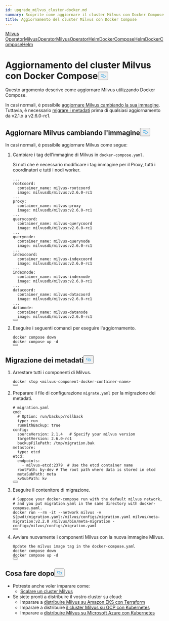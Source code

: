 ```yaml
---
id: upgrade_milvus_cluster-docker.md
summary: Scoprite come aggiornare il cluster Milvus con Docker Compose.
title: Aggiornamento del cluster Milvus con Docker Compose
---
```

<div class="tab-wrapper"><a href="/docs/it/v2.6.x/upgrade_milvus_standalone-operator.md" class=''>Milvus OperatorMilvus</a><a href="/docs/it/v2.6.x/upgrade_milvus_cluster-operator.md" class=''>OperatorMilvus</a><a href="/docs/it/v2.6.x/configure-helm.md" class=''>OperatorHelmDocker</a><a href="/docs/it/v2.6.x/upgrade_milvus_standalone-helm.md" class=''>ComposeHelmDocker</a><a href="/docs/it/v2.6.x/upgrade_milvus_cluster-helm.md" class=''>ComposeHelm</a></div>
<h1 id="Upgrade-Milvus-Cluster-with-Docker-Compose" class="common-anchor-header">Aggiornamento del cluster Milvus con Docker Compose<button data-href="#Upgrade-Milvus-Cluster-with-Docker-Compose" class="anchor-icon" translate="no">
      <svg translate="no"
        aria-hidden="true"
        focusable="false"
        height="20"
        version="1.1"
        viewBox="0 0 16 16"
        width="16"
      >
        <path
          fill="#0092E4"
          fill-rule="evenodd"
          d="M4 9h1v1H4c-1.5 0-3-1.69-3-3.5S2.55 3 4 3h4c1.45 0 3 1.69 3 3.5 0 1.41-.91 2.72-2 3.25V8.59c.58-.45 1-1.27 1-2.09C10 5.22 8.98 4 8 4H4c-.98 0-2 1.22-2 2.5S3 9 4 9zm9-3h-1v1h1c1 0 2 1.22 2 2.5S13.98 12 13 12H9c-.98 0-2-1.22-2-2.5 0-.83.42-1.64 1-2.09V6.25c-1.09.53-2 1.84-2 3.25C6 11.31 7.55 13 9 13h4c1.45 0 3-1.69 3-3.5S14.5 6 13 6z"
        ></path>
      </svg>
    </button></h1><p>Questo argomento descrive come aggiornare Milvus utilizzando Docker Compose.</p>
<p>In casi normali, è possibile <a href="#Upgrade-Milvus-by-changing-its-image">aggiornare Milvus cambiando la sua immagine</a>. Tuttavia, è necessario <a href="#Migrate-the-metadata">migrare i metadati</a> prima di qualsiasi aggiornamento da v2.1.x a v2.6.0-rc1.</p>
<h2 id="Upgrade-Milvus-by-changing-its-image" class="common-anchor-header">Aggiornare Milvus cambiando l'immagine<button data-href="#Upgrade-Milvus-by-changing-its-image" class="anchor-icon" translate="no">
      <svg translate="no"
        aria-hidden="true"
        focusable="false"
        height="20"
        version="1.1"
        viewBox="0 0 16 16"
        width="16"
      >
        <path
          fill="#0092E4"
          fill-rule="evenodd"
          d="M4 9h1v1H4c-1.5 0-3-1.69-3-3.5S2.55 3 4 3h4c1.45 0 3 1.69 3 3.5 0 1.41-.91 2.72-2 3.25V8.59c.58-.45 1-1.27 1-2.09C10 5.22 8.98 4 8 4H4c-.98 0-2 1.22-2 2.5S3 9 4 9zm9-3h-1v1h1c1 0 2 1.22 2 2.5S13.98 12 13 12H9c-.98 0-2-1.22-2-2.5 0-.83.42-1.64 1-2.09V6.25c-1.09.53-2 1.84-2 3.25C6 11.31 7.55 13 9 13h4c1.45 0 3-1.69 3-3.5S14.5 6 13 6z"
        ></path>
      </svg>
    </button></h2><p>In casi normali, è possibile aggiornare Milvus come segue:</p>
<ol>
<li><p>Cambiare i tag dell'immagine di Milvus in <code translate="no">docker-compose.yaml</code>.</p>
<p>Si noti che è necessario modificare i tag immagine per il Proxy, tutti i coordinatori e tutti i nodi worker.</p>
<pre><code translate="no" class="language-yaml"><span class="hljs-string">...</span>
<span class="hljs-attr">rootcoord:</span>
  <span class="hljs-attr">container_name:</span> <span class="hljs-string">milvus-rootcoord</span>
  <span class="hljs-attr">image:</span> <span class="hljs-string">milvusdb/milvus:v2.6.0-rc1</span>
<span class="hljs-string">...</span>
<span class="hljs-attr">proxy:</span>
  <span class="hljs-attr">container_name:</span> <span class="hljs-string">milvus-proxy</span>
  <span class="hljs-attr">image:</span> <span class="hljs-string">milvusdb/milvus:v2.6.0-rc1</span>
<span class="hljs-string">...</span>
<span class="hljs-attr">querycoord:</span>
  <span class="hljs-attr">container_name:</span> <span class="hljs-string">milvus-querycoord</span>
  <span class="hljs-attr">image:</span> <span class="hljs-string">milvusdb/milvus:v2.6.0-rc1</span>  
<span class="hljs-string">...</span>
<span class="hljs-attr">querynode:</span>
  <span class="hljs-attr">container_name:</span> <span class="hljs-string">milvus-querynode</span>
  <span class="hljs-attr">image:</span> <span class="hljs-string">milvusdb/milvus:v2.6.0-rc1</span>
<span class="hljs-string">...</span>
<span class="hljs-attr">indexcoord:</span>
  <span class="hljs-attr">container_name:</span> <span class="hljs-string">milvus-indexcoord</span>
  <span class="hljs-attr">image:</span> <span class="hljs-string">milvusdb/milvus:v2.6.0-rc1</span>
<span class="hljs-string">...</span>
<span class="hljs-attr">indexnode:</span>
  <span class="hljs-attr">container_name:</span> <span class="hljs-string">milvus-indexnode</span>
  <span class="hljs-attr">image:</span> <span class="hljs-string">milvusdb/milvus:v2.6.0-rc1</span> 
<span class="hljs-string">...</span>
<span class="hljs-attr">datacoord:</span>
  <span class="hljs-attr">container_name:</span> <span class="hljs-string">milvus-datacoord</span>
  <span class="hljs-attr">image:</span> <span class="hljs-string">milvusdb/milvus:v2.6.0-rc1</span>   
<span class="hljs-string">...</span>
<span class="hljs-attr">datanode:</span>
  <span class="hljs-attr">container_name:</span> <span class="hljs-string">milvus-datanode</span>
  <span class="hljs-attr">image:</span> <span class="hljs-string">milvusdb/milvus:v2.6.0-rc1</span>
<button class="copy-code-btn"></button></code></pre></li>
<li><p>Eseguire i seguenti comandi per eseguire l'aggiornamento.</p>
<pre><code translate="no" class="language-shell">docker compose down
docker compose up -d
<button class="copy-code-btn"></button></code></pre></li>
</ol>
<h2 id="Migrate-the-metadata" class="common-anchor-header">Migrazione dei metadati<button data-href="#Migrate-the-metadata" class="anchor-icon" translate="no">
      <svg translate="no"
        aria-hidden="true"
        focusable="false"
        height="20"
        version="1.1"
        viewBox="0 0 16 16"
        width="16"
      >
        <path
          fill="#0092E4"
          fill-rule="evenodd"
          d="M4 9h1v1H4c-1.5 0-3-1.69-3-3.5S2.55 3 4 3h4c1.45 0 3 1.69 3 3.5 0 1.41-.91 2.72-2 3.25V8.59c.58-.45 1-1.27 1-2.09C10 5.22 8.98 4 8 4H4c-.98 0-2 1.22-2 2.5S3 9 4 9zm9-3h-1v1h1c1 0 2 1.22 2 2.5S13.98 12 13 12H9c-.98 0-2-1.22-2-2.5 0-.83.42-1.64 1-2.09V6.25c-1.09.53-2 1.84-2 3.25C6 11.31 7.55 13 9 13h4c1.45 0 3-1.69 3-3.5S14.5 6 13 6z"
        ></path>
      </svg>
    </button></h2><ol>
<li><p>Arrestare tutti i componenti di Milvus.</p>
<pre><code translate="no">docker stop <span class="hljs-tag">&lt;<span class="hljs-name">milvus-component-docker-container-name</span>&gt;</span>
<button class="copy-code-btn"></button></code></pre></li>
<li><p>Preparare il file di configurazione <code translate="no">migrate.yaml</code> per la migrazione dei metadati.</p>
<pre><code translate="no" class="language-yaml"><span class="hljs-comment"># migration.yaml</span>
<span class="hljs-attr">cmd:</span>
  <span class="hljs-comment"># Option: run/backup/rollback</span>
  <span class="hljs-attr">type:</span> <span class="hljs-string">run</span>
  <span class="hljs-attr">runWithBackup:</span> <span class="hljs-literal">true</span>
<span class="hljs-attr">config:</span>
  <span class="hljs-attr">sourceVersion:</span> <span class="hljs-number">2.1</span><span class="hljs-number">.4</span>   <span class="hljs-comment"># Specify your milvus version</span>
  <span class="hljs-attr">targetVersion:</span> <span class="hljs-number">2.6</span><span class="hljs-number">.0</span><span class="hljs-string">-rc1</span>
  <span class="hljs-attr">backupFilePath:</span> <span class="hljs-string">/tmp/migration.bak</span>
<span class="hljs-attr">metastore:</span>
  <span class="hljs-attr">type:</span> <span class="hljs-string">etcd</span>
<span class="hljs-attr">etcd:</span>
  <span class="hljs-attr">endpoints:</span>
    <span class="hljs-bullet">-</span> <span class="hljs-string">milvus-etcd:2379</span>  <span class="hljs-comment"># Use the etcd container name</span>
  <span class="hljs-attr">rootPath:</span> <span class="hljs-string">by-dev</span> <span class="hljs-comment"># The root path where data is stored in etcd</span>
  <span class="hljs-attr">metaSubPath:</span> <span class="hljs-string">meta</span>
  <span class="hljs-attr">kvSubPath:</span> <span class="hljs-string">kv</span>
<button class="copy-code-btn"></button></code></pre></li>
<li><p>Eseguire il contenitore di migrazione.</p>
<pre><code translate="no"><span class="hljs-comment"># Suppose your docker-compose run with the default milvus network,</span>
<span class="hljs-comment"># and you put migration.yaml in the same directory with docker-compose.yaml.</span>
docker run --<span class="hljs-built_in">rm</span> -it --network milvus -v $(<span class="hljs-built_in">pwd</span>)/migration.yaml:/milvus/configs/migration.yaml milvus/meta-migration:v2.2.0 /milvus/bin/meta-migration -config=/milvus/configs/migration.yaml
<button class="copy-code-btn"></button></code></pre></li>
<li><p>Avviare nuovamente i componenti Milvus con la nuova immagine Milvus.</p>
<pre><code translate="no">Update the milvus <span class="hljs-selector-tag">image</span> tag in the docker-compose<span class="hljs-selector-class">.yaml</span>
docker compose down
docker compose up -d
<button class="copy-code-btn"></button></code></pre></li>
</ol>
<h2 id="Whats-next" class="common-anchor-header">Cosa fare dopo<button data-href="#Whats-next" class="anchor-icon" translate="no">
      <svg translate="no"
        aria-hidden="true"
        focusable="false"
        height="20"
        version="1.1"
        viewBox="0 0 16 16"
        width="16"
      >
        <path
          fill="#0092E4"
          fill-rule="evenodd"
          d="M4 9h1v1H4c-1.5 0-3-1.69-3-3.5S2.55 3 4 3h4c1.45 0 3 1.69 3 3.5 0 1.41-.91 2.72-2 3.25V8.59c.58-.45 1-1.27 1-2.09C10 5.22 8.98 4 8 4H4c-.98 0-2 1.22-2 2.5S3 9 4 9zm9-3h-1v1h1c1 0 2 1.22 2 2.5S13.98 12 13 12H9c-.98 0-2-1.22-2-2.5 0-.83.42-1.64 1-2.09V6.25c-1.09.53-2 1.84-2 3.25C6 11.31 7.55 13 9 13h4c1.45 0 3-1.69 3-3.5S14.5 6 13 6z"
        ></path>
      </svg>
    </button></h2><ul>
<li>Potreste anche voler imparare come:<ul>
<li><a href="/docs/it/v2.6.x/scaleout.md">Scalare un cluster Milvus</a></li>
</ul></li>
<li>Se siete pronti a distribuire il vostro cluster su cloud:<ul>
<li>Imparare a <a href="/docs/it/v2.6.x/eks.md">distribuire Milvus su Amazon EKS con Terraform</a></li>
<li>Imparare a distribuire <a href="/docs/it/v2.6.x/gcp.md">il cluster Milvus su GCP con Kubernetes</a></li>
<li>Imparare a <a href="/docs/it/v2.6.x/azure.md">distribuire Milvus su Microsoft Azure con Kubernetes</a></li>
</ul></li>
</ul>
